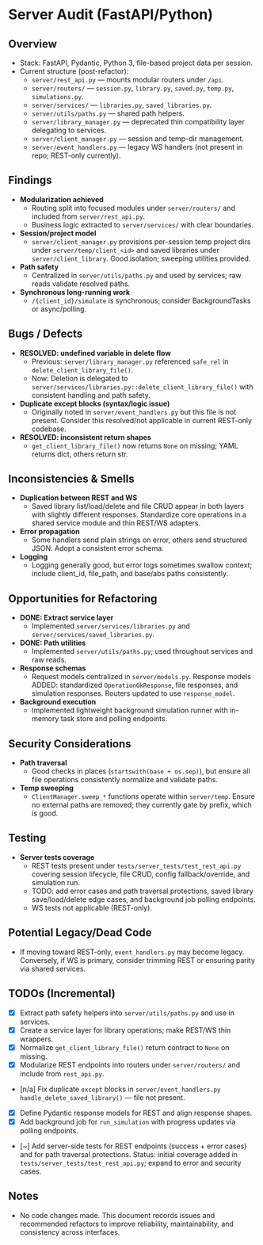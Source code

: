 # Server Audit (FastAPI/Python)

## Overview
- Stack: FastAPI, Pydantic, Python 3, file-based project data per session.
- Current structure (post-refactor):
  - `server/rest_api.py` — mounts modular routers under `/api`.
  - `server/routers/` — `session.py`, `library.py`, `saved.py`, `temp.py`, `simulations.py`.
  - `server/services/` — `libraries.py`, `saved_libraries.py`.
  - `server/utils/paths.py` — shared path helpers.
  - `server/library_manager.py` — deprecated thin compatibility layer delegating to services.
  - `server/client_manager.py` — session and temp-dir management.
  - `server/event_handlers.py` — legacy WS handlers (not present in repo; REST-only currently).

## Findings
- __Modularization achieved__
  - Routing split into focused modules under `server/routers/` and included from `server/rest_api.py`.
  - Business logic extracted to `server/services/` with clear boundaries.
- __Session/project model__
  - `server/client_manager.py` provisions per-session temp project dirs under `server/temp/client_<id>` and saved libraries under `server/client_library`. Good isolation; sweeping utilities provided.
- __Path safety__
  - Centralized in `server/utils/paths.py` and used by services; raw reads validate resolved paths.
- __Synchronous long-running work__
  - `/{client_id}/simulate` is synchronous; consider BackgroundTasks or async/polling.

## Bugs / Defects
- __RESOLVED: undefined variable in delete flow__
  - Previous: `server/library_manager.py` referenced `safe_rel` in `delete_client_library_file()`.
  - Now: Deletion is delegated to `server/services/libraries.py::delete_client_library_file()` with consistent handling and path safety.
- __Duplicate except blocks (syntax/logic issue)__
  - Originally noted in `server/event_handlers.py` but this file is not present. Consider this resolved/not applicable in current REST-only codebase.
- __RESOLVED: inconsistent return shapes__
  - `get_client_library_file()` now returns `None` on missing; YAML returns dict, others return str.

## Inconsistencies & Smells
- __Duplication between REST and WS__
  - Saved library list/load/delete and file CRUD appear in both layers with slightly different responses. Standardize core operations in a shared service module and thin REST/WS adapters.
- __Error propagation__
  - Some handlers send plain strings on error, others send structured JSON. Adopt a consistent error schema.
- __Logging__
  - Logging generally good, but error logs sometimes swallow context; include client_id, file_path, and base/abs paths consistently.

## Opportunities for Refactoring
- __DONE: Extract service layer__
  - Implemented `server/services/libraries.py` and `server/services/saved_libraries.py`.
- __DONE: Path utilities__
  - Implemented `server/utils/paths.py`; used throughout services and raw reads.
- __Response schemas__
  - Request models centralized in `server/models.py`. Response models ADDED: standardized `OperationOkResponse`, file responses, and simulation responses. Routers updated to use `response_model`.
- __Background execution__
  - Implemented lightweight background simulation runner with in-memory task store and polling endpoints.

## Security Considerations
- __Path traversal__
  - Good checks in places (`startswith(base + os.sep)`), but ensure all file operations consistently normalize and validate paths.
- __Temp sweeping__
  - `ClientManager.sweep_*` functions operate within `server/temp`. Ensure no external paths are removed; they currently gate by prefix, which is good.

## Testing
- __Server tests coverage__
  - REST tests present under `tests/server_tests/test_rest_api.py` covering session lifecycle, file CRUD, config fallback/override, and simulation run.
  - TODO: add error cases and path traversal protections, saved library save/load/delete edge cases, and background job polling endpoints.
  - WS tests not applicable (REST-only).

## Potential Legacy/Dead Code
- If moving toward REST-only, `event_handlers.py` may become legacy. Conversely, if WS is primary, consider trimming REST or ensuring parity via shared services.

## TODOs (Incremental)
- [x] Extract path safety helpers into `server/utils/paths.py` and use in services.
- [x] Create a service layer for library operations; make REST/WS thin wrappers.
- [x] Normalize `get_client_library_file()` return contract to `None` on missing.
- [x] Modularize REST endpoints into routers under `server/routers/` and include from `rest_api.py`.
- [n/a] Fix duplicate `except` blocks in `server/event_handlers.py` `handle_delete_saved_library()` — file not present.
- [x] Define Pydantic response models for REST and align response shapes.
- [x] Add background job for `run_simulation` with progress updates via polling endpoints.
- [~] Add server-side tests for REST endpoints (success + error cases) and for path traversal protections. Status: initial coverage added in `tests/server_tests/test_rest_api.py`; expand to error and security cases.

## Notes
- No code changes made. This document records issues and recommended refactors to improve reliability, maintainability, and consistency across interfaces.
